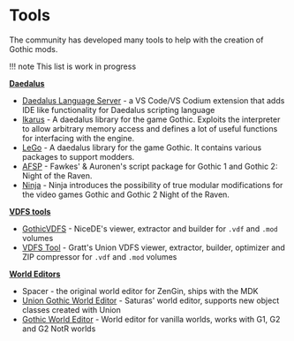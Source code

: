 # Tools
The community has developed many tools to help with the creation of Gothic mods.



!!! note
    This list is work in progress

**[Daedalus](../scripts/index.md)**

- [Daedalus Language Server](https://github.com/kirides/vscode-daedalus) - a VS Code/VS Codium extension that adds IDE like functionality for Daedalus scripting language
- [Ikarus](https://github.com/Lehona/Ikarus) - A daedalus library for the game Gothic. Exploits the interpreter to allow arbitrary memory access and defines a lot of useful functions for interfacing with the engine. 
- [LeGo](https://github.com/Lehona/LeGo) - A daedalus library for the game Gothic. It contains various packages to support modders.
- [AFSP](https://github.com/auronen/AF-Script-Packet) - Fawkes' & Auronen's script package for Gothic 1 and Gothic 2: Night of the Raven.
- [Ninja](https://github.com/szapp/Ninja) - Ninja introduces the possibility of true modular modifications for the
video games Gothic and Gothic 2 Night of the Raven.
 
**[VDFS tools](../general_info/vdfs)**

- [GothicVDFS](vdfs_tools/gothic_vdfs.md) - NiceDE's viewer, extractor and builder for `.vdf` and `.mod` volumes
- [VDFS Tool](vdfs_tools/vdfs_tool.md) - Gratt's Union VDFS viewer, extractor, builder, optimizer and ZIP compressor for `.vdf` and `.mod` volumes

**[World Editors](../worlds)**

- Spacer - the original world editor for ZenGin, ships with the MDK
- [Union Gothic World Editor](https://worldofplayers.ru/threads/42322/) - Saturas' world editor, supports new object classes created with Union
- [Gothic World Editor](https://worldofplayers.ru/threads/40530/) - World editor for vanilla worlds, works with G1, G2 and G2 NotR worlds
